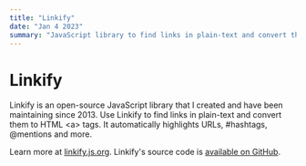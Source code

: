 ```yaml
---
title: "Linkify"
date: "Jan 4 2023"
summary: "JavaScript library to find links in plain-text and convert themto HTML <a> tags"
---
```


# Linkify

Linkify is an open-source JavaScript library that I created and have been
maintaining since 2013. Use Linkify to find links in plain-text and convert them
to HTML &lt;a&gt; tags. It automatically highlights URLs, #hashtags, @mentions
and more.

Learn more at [linkify.js.org](https://linkify.js.org). Linkify's source code is
[available on GitHub](https://github.com/nfrasser/linkifyjs).
